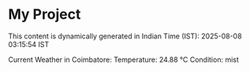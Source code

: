 # My Project

This content is dynamically generated in Indian Time (IST): 2025-08-08 03:15:54 IST


Current Weather in Coimbatore:
Temperature: 24.88 °C
Condition: mist
